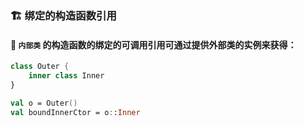 ### 🏗️ 绑定的构造函数引用

#### 🔗 `内部类` 的构造函数的绑定的可调用引用可通过提供外部类的实例来获得：

```kotlin
class Outer {
    inner class Inner
}

val o = Outer()
val boundInnerCtor = o::Inner
```